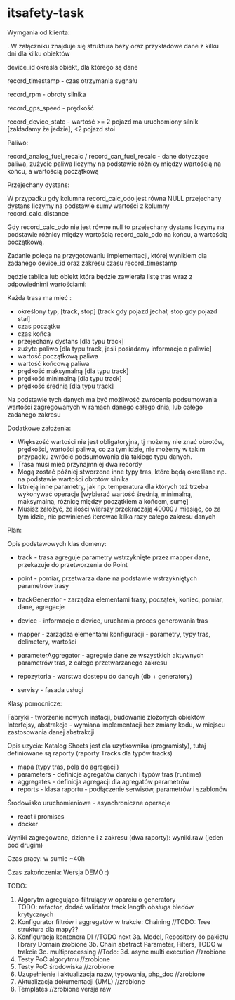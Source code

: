 # itsafety-task

Wymgania od klienta:

. W załączniku znajduje się struktura bazy oraz przykładowe dane z 
kilku dni dla kilku obiektów

device_id określa obiekt, dla którego są dane

record_timestamp - czas otrzymania sygnału

record_rpm - obroty silnika

record_gps_speed - prędkość

record_device_state - wartość >= 2 pojazd ma uruchomiony silnik 
[zakładamy że jedzie], <2 pojazd stoi

Paliwo:

record_analog_fuel_recalc / record_can_fuel_recalc - dane dotyczące 
paliwa, zużycie paliwa liczymy na podstawie różnicy między wartością na 
końcu, a wartością początkową

Przejechany dystans:

W przypadku gdy kolumna record_calc_odo jest równa NULL przejechany 
dystans liczymy na podstawie sumy wartości z kolumny record_calc_distance

Gdy record_calc_odo nie jest równe null to przejechany dystans liczymy 
na podstawie różnicy między wartością record_calc_odo na końcu, a 
wartością początkową.


Zadanie polega na przygotowaniu implementacji, której wynikiem dla 
zadanego device_id oraz zakresu czasu record_timestamp

będzie tablica lub obiekt która będzie zawierała listę tras wraz z 
odpowiednimi wartościami:

Każda trasa ma mieć :
- określony typ, [track, stop] (track gdy pojazd jechał, stop gdy pojazd 
stał]
- czas początku
- czas końca
- przejechany dystans  [dla typu track]
- zużyte paliwo [dla typu track, jeśli posiadamy informacje o paliwie]
- wartość początkową paliwa
- wartość końcową paliwa
- prędkość maksymalną [dla typu track]
- prędkość minimalną [dla typu track]
- prędkość średnią [dla typu track]

Na podstawie tych danych ma być możliwość zwrócenia podsumowania 
wartości zagregowanych w ramach danego całego dnia, lub całego zadanego 
zakresu


Dodatkowe założenia:
- Większość wartości nie jest obligatoryjna, tj możemy nie znać obrotów, 
prędkości, wartości paliwa, co za tym idzie, nie możemy w takim 
przypadku zwrócić podsumowania dla takiego typu danych.
- Trasa musi mieć przynajmniej dwa recordy
- Mogą zostać później stworzone inne typy tras, które będą określane np. 
na podstawie wartości obrotów silnika
- Istnieją inne parametry, jak np. temperatura dla których też trzeba 
wykonywać operacje [wybierać wartość średnią, minimalną, maksymalną, 
różnicę między początkiem a końcem, sumę]
- Musisz założyć, że ilości wierszy przekraczają 40000 / miesiąc, co za 
tym idzie, nie powinieneś iterować kilka razy całego zakresu danych



Plan:

Opis podstawowych klas domeny:

- track - trasa agreguje parametry wstrzyknięte przez mapper dane, przekazuje do przetworzenia do Point
- point -  pomiar, przetwarza dane na podstawie wstrzykniętych parametrów trasy
- trackGenerator  - zarządza elementami trasy, początek, koniec, pomiar, dane, agregacje
- device - informacje o device, uruchamia proces generowania tras
- mapper - zarządza elementami konfiguracji - parametry, typy tras, delimetery, wartości
- parameterAggregator - agreguje dane ze wszystkich aktywnych parametrów tras, z całego przetwarzanego zakresu

- repozytoria - warstwa dostepu do dancyh (db + generatory)
- servisy - fasada usługi

Klasy pomocnicze:

Fabryki - tworzenie nowych instacji, budowanie złożonych obiektów
Interfejsy, abstrakcje - wymiana implementacji bez zmiany kodu, w miejscu zastosowania danej abstrakcji


Opis uzycia:
Katalog Sheets jest dla uzytkownika (programisty), tutaj definiowane są raporty (raporty Tracks dla typów tracks)
- mapa (typy tras, pola do agregacji)
- parameters - definicje agregatów danych  i typów tras (runtime)
- aggregates - definicja agregacji dla agregatów parametrów
- reports -  klasa raportu - podłączenie serwisów, parametrów i szablonów

Środowisko uruchomieniowe - asynchroniczne operacje
- react i promises
- docker

Wyniki zagregowane, dzienne i z zakresu (dwa raporty): wyniki.raw  (jeden pod drugim)

Czas pracy:  w sumie ~40h

Czas zakończenia: Wersja DEMO :)

TODO:
1. Algorytm agregująco-filtrujący w oparciu o generatory   
TODO: refactor, dodać  validator track length obsługa błedów krytycznych
2. Konfigurator filtrów i aggregatów   w trakcie:  Chaining   //TODO: Tree struktura dla mapy??
3. Konfiguracja kontenera DI //TODO  next
3a. Model, Repository do pakietu library Domain  zrobione
3b. Chain abstract Parameter, Filters,  TODO  w trakcie
3c. multiprocessing  //Todo:
3d. async multi execution  //zrobione
4. Testy PoC algorytmu    //zrobione
5. Testy PoC środowiska  //zrobione
6. Uzupełnienie i aktualizacja nazw, typowania, php_doc //zrobione
7. Aktualizacja dokumentacji (UML)  //zrobione
8. Templates   //zrobione versja raw